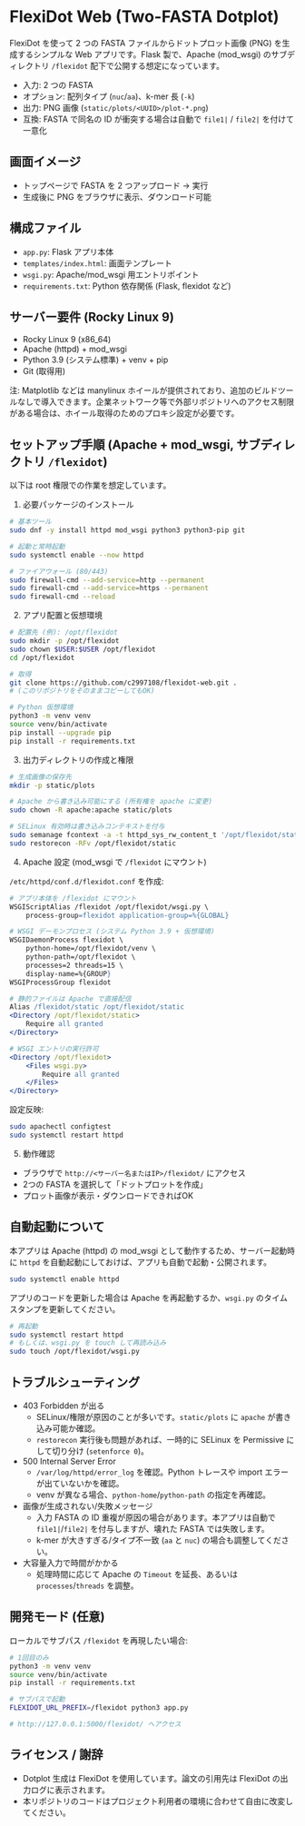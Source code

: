 # FlexiDot Web (Two-FASTA Dotplot)

FlexiDot を使って 2 つの FASTA ファイルからドットプロット画像 (PNG) を生成するシンプルな Web アプリです。Flask 製で、Apache (mod_wsgi) のサブディレクトリ `/flexidot` 配下で公開する想定になっています。

- 入力: 2 つの FASTA
- オプション: 配列タイプ (`nuc`/`aa`)、k-mer 長 (`-k`)
- 出力: PNG 画像 (`static/plots/<UUID>/plot-*.png`)
- 互換: FASTA で同名の ID が衝突する場合は自動で `file1|` / `file2|` を付けて一意化


## 画面イメージ
- トップページで FASTA を 2 つアップロード → 実行
- 生成後に PNG をブラウザに表示、ダウンロード可能


## 構成ファイル
- `app.py`: Flask アプリ本体
- `templates/index.html`: 画面テンプレート
- `wsgi.py`: Apache/mod_wsgi 用エントリポイント
- `requirements.txt`: Python 依存関係 (Flask, flexidot など)


## サーバー要件 (Rocky Linux 9)
- Rocky Linux 9 (x86_64)
- Apache (httpd) + mod_wsgi
- Python 3.9 (システム標準) + venv + pip
- Git (取得用)

注: Matplotlib などは manylinux ホイールが提供されており、追加のビルドツールなしで導入できます。企業ネットワーク等で外部リポジトリへのアクセス制限がある場合は、ホイール取得のためのプロキシ設定が必要です。


## セットアップ手順 (Apache + mod_wsgi, サブディレクトリ `/flexidot`)
以下は root 権限での作業を想定しています。

1) 必要パッケージのインストール

```bash
# 基本ツール
sudo dnf -y install httpd mod_wsgi python3 python3-pip git

# 起動と常時起動
sudo systemctl enable --now httpd

# ファイアウォール (80/443)
sudo firewall-cmd --add-service=http --permanent
sudo firewall-cmd --add-service=https --permanent
sudo firewall-cmd --reload
```

2) アプリ配置と仮想環境

```bash
# 配置先 (例): /opt/flexidot
sudo mkdir -p /opt/flexidot
sudo chown $USER:$USER /opt/flexidot
cd /opt/flexidot

# 取得
git clone https://github.com/c2997108/flexidot-web.git .
# (このリポジトリをそのままコピーしてもOK)

# Python 仮想環境
python3 -m venv venv
source venv/bin/activate
pip install --upgrade pip
pip install -r requirements.txt
```

3) 出力ディレクトリの作成と権限

```bash
# 生成画像の保存先
mkdir -p static/plots

# Apache から書き込み可能にする (所有権を apache に変更)
sudo chown -R apache:apache static/plots

# SELinux 有効時は書き込みコンテキストを付与
sudo semanage fcontext -a -t httpd_sys_rw_content_t '/opt/flexidot/static/plots(/.*)?'
sudo restorecon -RFv /opt/flexidot/static
```

4) Apache 設定 (mod_wsgi で `/flexidot` にマウント)

`/etc/httpd/conf.d/flexidot.conf` を作成:

```apache
# アプリ本体を /flexidot にマウント
WSGIScriptAlias /flexidot /opt/flexidot/wsgi.py \
    process-group=flexidot application-group=%{GLOBAL}

# WSGI デーモンプロセス (システム Python 3.9 + 仮想環境)
WSGIDaemonProcess flexidot \
    python-home=/opt/flexidot/venv \
    python-path=/opt/flexidot \
    processes=2 threads=15 \
    display-name=%{GROUP}
WSGIProcessGroup flexidot

# 静的ファイルは Apache で直接配信
Alias /flexidot/static /opt/flexidot/static
<Directory /opt/flexidot/static>
    Require all granted
</Directory>

# WSGI エントリの実行許可
<Directory /opt/flexidot>
    <Files wsgi.py>
        Require all granted
    </Files>
</Directory>
```

設定反映:

```bash
sudo apachectl configtest
sudo systemctl restart httpd
```

5) 動作確認

- ブラウザで `http://<サーバー名またはIP>/flexidot/` にアクセス
- 2つの FASTA を選択して「ドットプロットを作成」
- プロット画像が表示・ダウンロードできればOK


## 自動起動について
本アプリは Apache (httpd) の mod_wsgi として動作するため、サーバー起動時に `httpd` を自動起動にしておけば、アプリも自動で起動・公開されます。

```bash
sudo systemctl enable httpd
```

アプリのコードを更新した場合は Apache を再起動するか、`wsgi.py` のタイムスタンプを更新してください。

```bash
# 再起動
sudo systemctl restart httpd
# もしくは、wsgi.py を touch して再読み込み
sudo touch /opt/flexidot/wsgi.py
```


## トラブルシューティング
- 403 Forbidden が出る
  - SELinux/権限が原因のことが多いです。`static/plots` に `apache` が書き込み可能か確認。
  - `restorecon` 実行後も問題があれば、一時的に SELinux を Permissive にして切り分け (`setenforce 0`)。
- 500 Internal Server Error
  - `/var/log/httpd/error_log` を確認。Python トレースや import エラーが出ていないかを確認。
  - venv が異なる場合、`python-home`/`python-path` の指定を再確認。
- 画像が生成されない/失敗メッセージ
  - 入力 FASTA の ID 重複が原因の場合があります。本アプリは自動で `file1|`/`file2|` を付与しますが、壊れた FASTA では失敗します。
  - k-mer が大きすぎる/タイプ不一致 (`aa` と `nuc`) の場合も調整してください。
- 大容量入力で時間がかかる
  - 処理時間に応じて Apache の `Timeout` を延長、あるいは `processes`/`threads` を調整。


## 開発モード (任意)
ローカルでサブパス `/flexidot` を再現したい場合:

```bash
# 1回目のみ
python3 -m venv venv
source venv/bin/activate
pip install -r requirements.txt

# サブパスで起動
FLEXIDOT_URL_PREFIX=/flexidot python3 app.py

# http://127.0.0.1:5000/flexidot/ へアクセス
```


## ライセンス / 謝辞
- Dotplot 生成は FlexiDot を使用しています。論文の引用先は FlexiDot の出力ログに表示されます。
- 本リポジトリのコードはプロジェクト利用者の環境に合わせて自由に改変してください。
